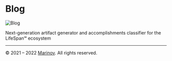 # Blog

![Blog](https://github.com/Yrkki/cv-generator-life-logo/blob/master/favicon/cv-generator-life-blog/favicon/favicon.ico?raw=true)

Next-generation artifact generator and accomplishments classifier for the LifeSpan℠ ecosystem

---

© 2021 – 2022 [Marinov](http://marinov.link "Marinov"). All rights reserved.
